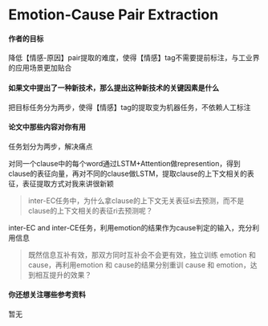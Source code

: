 # Emotion-Cause Pair Extraction

#### 作者的目标

降低【情感-原因】pair提取的难度，使得【情感】tag不需要提前标注，与工业界的应用场景更加贴合

#### 如果文中提出了一种新技术，那么提出这种新技术的关键因素是什么

把目标任务分为两步，使得【情感】tag的提取变为机器任务，不依赖人工标注

#### 论文中那些内容对你有用

任务划分为两步，解决痛点

对同一个clause中的每个word通过LSTM+Attention做represention，得到clause的表征向量，再对不同的clause做LSTM，提取clause的上下文相关的表征，表征提取方式对我来讲很新颖

> inter-EC任务中，为什么拿clause的上下文无关表征si去预测，而不是clause的上下文相关的表征ri去预测呢？

inter-EC and inter-CE任务，利用emotion的结果作为cause判定的输入，充分利用信息

> 既然信息互补有效，那双方同时互补会不会更有效，独立训练 emotion 和 cause，再利用emotion 和 cause的结果分别重训 cause 和 emotion，达到相互提升的效果？

#### 你还想关注哪些参考资料

暂无